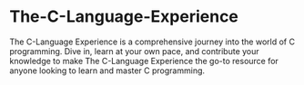 # The-C-Language-Experience
The C-Language Experience is a comprehensive journey into the world of C programming. Dive in, learn at your own pace, and contribute your knowledge to make The C-Language Experience the go-to resource for anyone looking to learn and master C programming.
